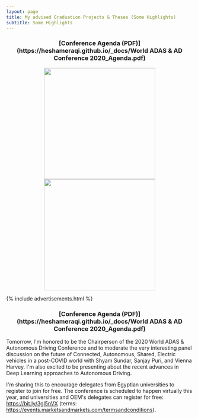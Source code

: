 ```yaml
---
layout: page
title: My advised Graduation Projects & Theses (Some Highlights)
subtitle: Some Highlights
---
```


<!---
Can be in the header above as header image:
bigimg: /post_images/TF_Cuda.png
Can be added here for subtitle:
<h2 style="text-align: center;"><strong>Distracted Driver Dataset</strong></h2>
<h4 style="text-align: center;"><strong>Hesham M. Eraqi <sup>1,3,*</sup>, Yehya Abouelnaga <sup>2,*</sup>, Mohamed H. Saad <sup>3</sup>, Mohamed N. Moustafa <sup>1</sup></strong></h4>
<p style="text-align: center;"><sup>1 </sup>The American University in Cairo<br /> <sup>2 </sup>Technical University of Munich<br /> <sup>3 </sup>Valeo Egypt<br /> <sup>* </sup>Both authors equally contributed to this work.</p>
-->

<center><b><h3> [Conference Agenda (PDF)](https://heshameraqi.github.io/_docs/World ADAS & AD Conference 2020_Agenda.pdf) </h3></b></center>

<center>
<img src="https://heshameraqi.github.io/post_images/World ADAS & AD Conference_panel_1.jpg" height="300">
<img src="https://heshameraqi.github.io/post_images/World ADAS & AD Conference_panel_2.png" height="300">
</center>

{% include advertisements.html %}

<center><b><h3> [Conference Agenda (PDF)](https://heshameraqi.github.io/_docs/World ADAS & AD Conference 2020_Agenda.pdf) </h3></b></center>

Tomorrow, I'm honored to be the Chairperson of the 2020 World ADAS & Autonomous Driving Conference and to moderate the very interesting panel discussion on the future of Connected, Autonomous, Shared, Electric vehicles in a post-COVID world with Shyam Sundar, Sanjay Puri, and Vienna Harvey. I'm also excited to be presenting about the recent advances in Deep Learning approaches to Autonomous Driving.

I'm sharing this to encourage delegates from Egyptian universities to register to join for free. The conference is scheduled to happen virtually this year, and universities and OEM's delegates can register for free: https://bit.ly/3gl5nVX (terms: https://events.marketsandmarkets.com/termsandconditions).


